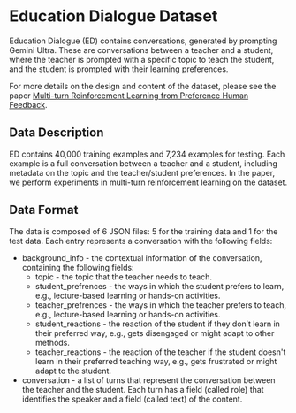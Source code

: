 # Education Dialogue Dataset

Education Dialogue (ED) contains conversations, generated by prompting Gemini Ultra.
These are conversations between a teacher and a student, where the teacher is prompted with a specific topic to teach the student, and the student is prompted with their learning preferences.

For more details on the design and content of the dataset, please see the paper [Multi-turn Reinforcement Learning from Preference Human Feedback](https://arxiv.org/abs/2405.14655).

## Data Description

ED contains 40,000 training examples and 7,234 examples for testing.
Each example is a full conversation between a teacher and a student, including metadata on the topic and the teacher/student preferences.
In the paper, we perform experiments in multi-turn reinforcement learning on the dataset.

## Data Format

The data is composed of 6 JSON files: 5 for the training data and 1 for the test data. Each entry represents a conversation with the following fields:
* background_info - the contextual information of the conversation, containing the following fields:
  * topic -  the topic that the teacher needs to teach.
  * student_prefrences - the ways in which the student prefers to learn, e.g., lecture-based learning or hands-on activities.
  * teacher_prefrences - the ways in which the teacher prefers to teach, e.g., lecture-based learning or hands-on activities.
  * student_reactions - the reaction of the student if they don’t learn in their preferred way, e.g., gets disengaged or might adapt to other methods.
  * teacher_reactions - the reaction of the teacher if the student doesn't learn in their preferred teaching way, e.g., gets frustrated or might adapt to the student.
* conversation - a list of turns that represent the conversation between the teacher and the student. Each turn has a field (called role) that identifies the speaker and a field (called text) of the content.
